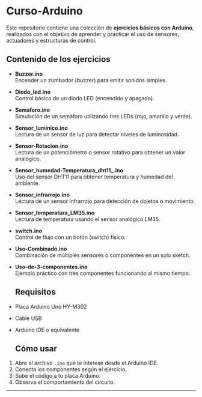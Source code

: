 # Curso-Arduino

Este repositorio contiene una colección de **ejercicios básicos con Arduino**, realizados con el objetivo de aprender y practicar el uso de sensores, actuadores y estructuras de control.

## Contenido de los ejercicios
- **Buzzer.ino**  
  Encender un zumbador (buzzer) para emitir sonidos simples.

- **Diodo_led.ino**  
  Control básico de un diodo LED (encendido y apagado).
  
- **Semaforo.ino**  
  Simulación de un semáforo utilizando tres LEDs (rojo, amarillo y verde).
  
- **Sensor_luminico.ino**  
  Lectura de un sensor de luz para detectar niveles de luminosidad.
  
- **Sensor-Rotacion.ino**  
  Lectura de un potenciómetro o sensor rotativo para obtener un valor analógico.
  
- **Sensor_humedad-Temperatura_dht11_.ino**  
  Uso del sensor DHT11 para obtener temperatura y humedad del ambiente.
  
- **Sensor_infrarrojo.ino**  
  Lectura de un sensor infrarrojo para detección de objetos o movimiento.
  
- **Sensor_temperatura_LM35.ino**  
  Lectura de temperatura usando el sensor analógico LM35.
  
- **switch.ino**  
  Control de flujo con un botón (switch) físico.
  
- **Uso-Combinado.ino**  
  Combinación de múltiples sensores o componentes en un solo sketch.

- **Uso-de-3-componentes.ino**  
  Ejemplo práctico con tres componentes funcionando al mismo tiempo.

  ## Requisitos

- Placa Arduino Uno HY-M302
- Cable USB
- Arduino IDE o equivalente

  ## Cómo usar

1. Abre el archivo `.ino` que te interese desde el Arduino IDE.
2. Conecta los componentes según el ejercicio.
3. Sube el código a tu placa Arduino.
4. Observa el comportamiento del circuito.
---
